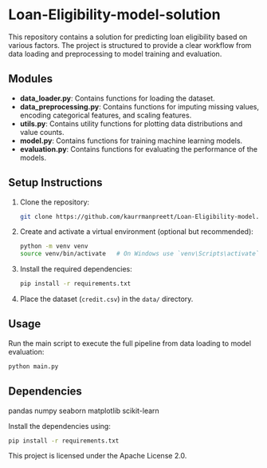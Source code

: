 # Loan-Eligibility-model-solution
This repository contains a solution for predicting loan eligibility based on various factors. The project is structured to provide a clear workflow from data loading and preprocessing to model training and evaluation.


## Modules

- **data_loader.py**: Contains functions for loading the dataset.
- **data_preprocessing.py**: Contains functions for imputing missing values, encoding categorical features, and scaling features.
- **utils.py**: Contains utility functions for plotting data distributions and value counts.
- **model.py**: Contains functions for training machine learning models.
- **evaluation.py**: Contains functions for evaluating the performance of the models.

## Setup Instructions

1. Clone the repository:
    ```sh
    git clone https://github.com/kaurrmanpreett/Loan-Eligibility-model.git
    

2. Create and activate a virtual environment (optional but recommended):
    ```sh
    python -m venv venv
    source venv/bin/activate   # On Windows use `venv\Scripts\activate`
    

3. Install the required dependencies:
    ```sh
    pip install -r requirements.txt

4. Place the dataset (`credit.csv`) in the `data/` directory.

## Usage

Run the main script to execute the full pipeline from data loading to model evaluation:
```sh
python main.py
```

## Dependencies
pandas
numpy
seaborn
matplotlib
scikit-learn

Install the dependencies using:
```sh
pip install -r requirements.txt
```

This project is licensed under the Apache License 2.0.

 
